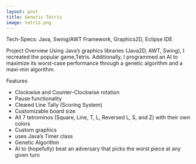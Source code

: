 ```yaml
---
layout: post
title: Genetic Tetris
image: tetris.png
---
```

Tech-Specs: Java, Swing/AWT Framework, Graphics2D, Eclipse IDE

Project Overview
Using Java’s graphics libraries (Java2D, AWT, Swing), I recreated the popular game,Tetris. Additionally, I programmed an AI to maximize its worst-case performance through a genetic algorithm and a maxi-min algorithm.

Features

* Clockwise and Counter-Clockwise rotation
* Pause functionality
* Cleared Line Tally (Scoring System)
* Customizable board size
* All 7 tetrominos (Square, Line, T, L, Reversed L, S, and Z) with their own colors
* Custom graphics
* uses Java’s Timer class
* Genetic Algorithm
* AI to (hopefully) beat an adversary that picks the worst piece at any given turn
